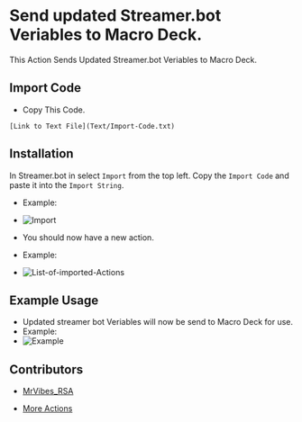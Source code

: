 # Send updated Streamer.bot Veriables to Macro Deck.
 This Action Sends Updated Streamer.bot Veriables to Macro Deck.

## Import Code
+ Copy This Code.
```text
[Link to Text File](Text/Import-Code.txt)
```
## Installation
In Streamer.bot in select `Import` from the top left.
Copy the `Import Code` and paste it into the `Import String`. 
+ Example:
+ ![Import](Images/Import.png)

+ You should now have a new action.
+ Example:
+ ![List-of-imported-Actions](Images/List-of-imported-Actions.png "List-of-imported-Actions")

## Example Usage
+ Updated streamer bot Veriables will now be send to Macro Deck for use.
+ Example:
+ ![Example](Images/Example.png "Example")

## Contributors
 - [MrVibes_RSA](https://www.twitch.tv/MrVibes_RSA)
 
 + [More Actions](https://github.com/MrVibesRSA/Streamer.bot-Actions)
